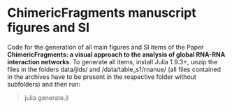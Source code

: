 # ChimericFragments manuscript figures and SI
Code for the generation of all main figures and SI items of the Paper **ChimericFragments: a visual approach to the analysis of global RNA-RNA interaction networks**. To generate all items, install Julia 1.9.3+, unzip the files in the folders data/jlds/ and /data/table_s1/rnanue/ (all files contained in the archives have to be present in the respective folder without subfolders) and then run:

> julia generate.jl

